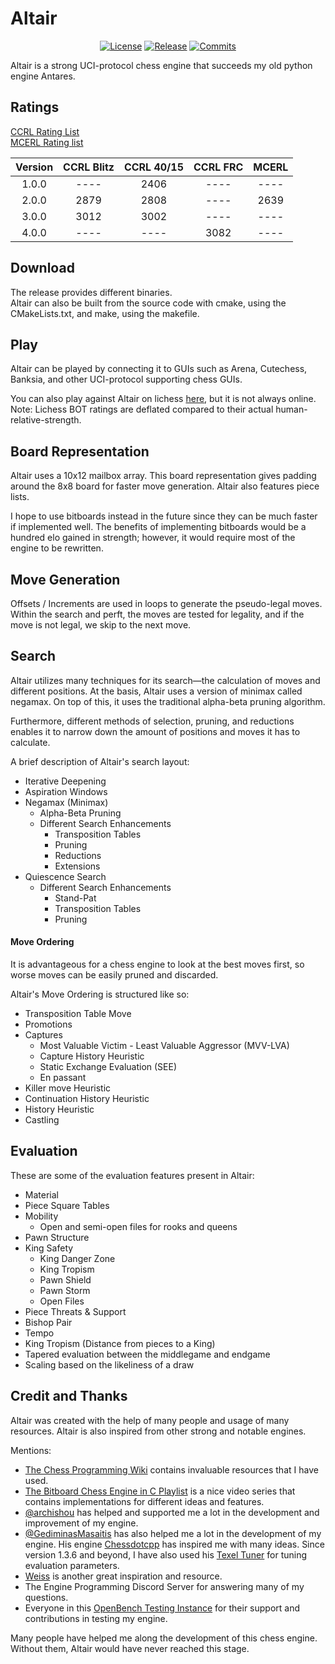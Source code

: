 # Altair

<div align="center">
  
  [![License][license-badge]][license-link]
  [![Release][release-badge]][release-link]
  [![Commits][commits-badge]][commits-link]
  
</div>

Altair is a strong UCI-protocol chess engine that succeeds my old python engine Antares.

## Ratings
[CCRL Rating List](http://ccrl.chessdom.com/ccrl/) \
[MCERL Rating list](https://www.chessengeria.com/mcerl)

| Version | CCRL Blitz | CCRL 40/15 | CCRL FRC | MCERL |
|:-------:|:----------:|:----------:|:--------:|:-----:|
|  1.0.0  |    ----    |    2406    |   ----   | ----  |
|  2.0.0  |    2879    |    2808    |   ----   | 2639  |
|  3.0.0  |    3012    |    3002    |   ----   | ----  |
|  4.0.0  |    ----    |    ----    |   3082   | ----  |


## Download
The release provides different binaries. \
Altair can also be built from the source code with cmake, using the CMakeLists.txt, and make, using the makefile.

## Play
Altair can be played by connecting it to GUIs such as Arena, Cutechess, Banksia, and other UCI-protocol supporting 
chess GUIs.

You can also play against Altair on lichess [here](https://lichess.org/@/Altair_Engine), but it is not always online. 
Note: Lichess BOT ratings are deflated compared to their actual human-relative-strength.

## Board Representation
Altair uses a 10x12 mailbox array. This board representation gives padding around the 8x8 board for faster move generation. Altair also features piece lists.

I hope to use bitboards instead in the future since they can be much faster if implemented well. The benefits of implementing bitboards would be a hundred elo gained in strength; however, it would require most of the engine to be rewritten.

## Move Generation
Offsets / Increments are used in loops to generate the pseudo-legal moves. Within the search and perft, the moves are tested for 
legality, and if the move is not legal, we skip to the next move.

## Search
Altair utilizes many techniques for its search—the calculation of moves and different positions. 
At the basis, Altair uses a version of minimax called negamax. On top of this, it uses the traditional alpha-beta pruning algorithm.

Furthermore, different methods of selection, pruning, and reductions enables
it to narrow down the amount of positions and moves it has to calculate.

A brief description of Altair's search layout:

- Iterative Deepening
- Aspiration Windows
- Negamax (Minimax)
  - Alpha-Beta Pruning
  - Different Search Enhancements
    - Transposition Tables
    - Pruning
    - Reductions
    - Extensions
- Quiescence Search
  - Different Search Enhancements
    - Stand-Pat
    - Transposition Tables
    - Pruning
  
#### Move Ordering
It is advantageous for a chess engine to look at the best moves first, so worse moves can be easily pruned and discarded.

Altair's Move Ordering is structured like so:

- Transposition Table Move
- Promotions
- Captures
  - Most Valuable Victim - Least Valuable Aggressor (MVV-LVA)
  - Capture History Heuristic
  - Static Exchange Evaluation (SEE)
  - En passant
- Killer move Heuristic
- Continuation History Heuristic
- History Heuristic
- Castling

## Evaluation
These are some of the evaluation features present in Altair:

- Material
- Piece Square Tables
- Mobility
  - Open and semi-open files for rooks and queens
- Pawn Structure
- King Safety
  - King Danger Zone
  - King Tropism
  - Pawn Shield
  - Pawn Storm
  - Open Files
- Piece Threats & Support
- Bishop Pair
- Tempo
- King Tropism (Distance from pieces to a King)
- Tapered evaluation between the middlegame and endgame
- Scaling based on the likeliness of a draw

## Credit and Thanks
Altair was created with the help of many people and usage of many resources. 
Altair is also inspired from other strong and notable engines.

Mentions:

- [The Chess Programming Wiki](https://www.chessprogramming.org/Main_Page) contains invaluable resources that I have used.
- [The Bitboard Chess Engine in C Playlist](https://www.youtube.com/playlist?list=PLmN0neTso3Jxh8ZIylk74JpwfiWNI76Cs) is a nice video series that contains implementations for different ideas and features.
- [@archishou](https://github.com/archishou) has helped and supported me a lot in the development and improvement of my engine.
- [@GediminasMasaitis](https://github.com/GediminasMasaitis) has also helped me a lot in the development of my engine. His engine [Chessdotcpp](https://github.com/GediminasMasaitis/chess-dot-cpp) has inspired me with many ideas. Since version 1.3.6 and beyond, I have also used his [Texel Tuner](https://github.com/GediminasMasaitis/texel-tuner/tree/main/src) for tuning evaluation parameters.
- [Weiss](https://github.com/TerjeKir/weiss) is another great inspiration and resource.
- The Engine Programming Discord Server for answering many of my questions.
- Everyone in this [OpenBench Testing Instance](https://chess.swehosting.se/users/) for their support and 
contributions in testing my engine.

Many people have helped me along the development of this chess engine. Without them, Altair would have never reached this stage.


[commits-badge]:https://img.shields.io/github/commits-since/Alex2262/AltairChessEngine/latest?style=for-the-badge
[commits-link]:https://github.com/Alex2262/AltairChessEngine/commits/master
[release-badge]:https://img.shields.io/github/v/release/Alex2262/AltairChessEngine?style=for-the-badge&label=official%20release
[release-link]:https://github.com/Alex2262/AltairChessEngine/releases/latest
[license-badge]:https://img.shields.io/github/license/Alex2262/AltairChessEngine?style=for-the-badge&label=license&color=success
[license-link]:https://github.com/Alex2262/AltairChessEngine/blob/master/LICENSE
